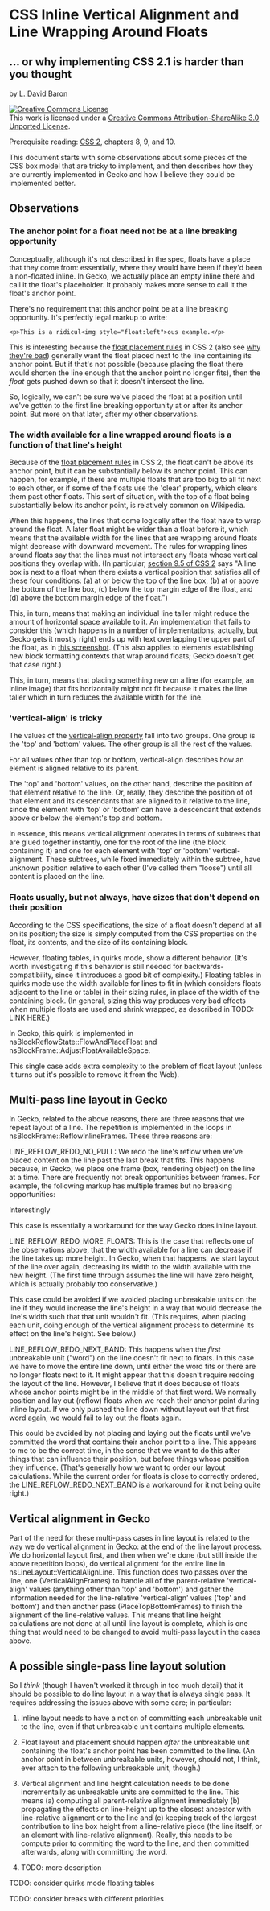 # CSS Inline Vertical Alignment and Line Wrapping Around Floats #
## ... or why implementing CSS 2.1 is harder than you thought ##

by [L. David Baron](http://dbaron.org)

<a rel="license" href="http://creativecommons.org/licenses/by-sa/3.0/"><img alt="Creative Commons License" style="border-width:0" src="http://i.creativecommons.org/l/by-sa/3.0/80x15.png" /></a><br />This work is licensed under a <a rel="license" href="http://creativecommons.org/licenses/by-sa/3.0/">Creative Commons Attribution-ShareAlike 3.0 Unported License</a>.

Prerequisite reading: [CSS 2](http://www.w3.org/TR/CSS2/), chapters 8, 9, and 10.

This document starts with some observations about some pieces of the CSS box model that are tricky to implement, and then describes how they are currently implemented in Gecko and how I believe they could be implemented better.

## Observations ##

### The anchor point for a float need not be at a line breaking opportunity ###

Conceptually, although it's not described in the spec, floats have a
place that they come from:  essentially, where they would have been if
they'd been a non-floated inline.  In Gecko, we actually place an empty
inline there and call it the float's placeholder.  It probably makes
more sense to call it the float's anchor point.

There's no requirement that this anchor point be at a line breaking
opportunity.  It's perfectly legal markup to write:

    <p>This is a ridicul<img style="float:left">ous example.</p>

This is interesting because the 
[float placement rules](http://www.w3.org/TR/CSS2/visuren.html#float-position)
in CSS 2 (also see
[why they're bad](http://dbaron.org/log/20120827-specification-style))
generally want the float placed next to the line containing its anchor
point.  But if that's not possible (because placing the float there
would shorten the line enough that the anchor point no longer fits),
then the *float* gets pushed down so that it doesn't intersect the line.

So, logically, we can't be sure we've placed the float at a position
until we've gotten to the first line breaking opportunity at or after
its anchor point.  But more on that later, after my other observations.

### The width available for a line wrapped around floats is a function of that line's height ###

Because of the [float placement
rules](http://www.w3.org/TR/CSS2/visuren.html#float-position) in CSS 2,
the float can't be above its anchor point, but it can be substantially
below its anchor point.  This can happen, for example, if there are
multiple floats that are too big to all fit next to each other, or if
some of the floats use the 'clear' property, which clears them past
other floats.  This sort of situation, with the top of a float being
substantially below its anchor point, is relatively common on Wikipedia.

When this happens, the lines that come logically after the float have to
wrap around the float.  A later float might be wider than a float before
it, which means that the available width for the lines that are wrapping
around floats might decrease with downward movement.  The rules for
wrapping lines around floats say that the lines must not intersect any
floats whose vertical positions they overlap with.  (In particular,
[section 9.5 of CSS 2](http://www.w3.org/TR/CSS2/visuren.html#floats)
says "A line box is next to a float when there exists a vertical
position that satisfies all of these four conditions: (a) at or below
the top of the line box, (b) at or above the bottom of the line box, (c)
below the top margin edge of the float, and (d) above the bottom margin
edge of the float.")

This, in turn, means that making an individual line taller might reduce
the amount of horizontal space available to it.  An implementation that
fails to consider this (which happens in a number of implementations,
actually, but Gecko gets it mostly right) ends up with text overlapping
the upper part of the float, as in
[this screenshot](https://bug384376.bugzilla.mozilla.org/attachment.cgi?id=268303).
(This also applies to elements establishing new block formatting
contexts that wrap around floats; Gecko doesn't get that case right.)

This, in turn, means that placing something new on a line (for example,
an inline image) that fits horizontally might not fit because it makes
the line taller which in turn reduces the available width for the line.

### 'vertical-align' is tricky ###

The values of the [vertical-align
property](http://www.w3.org/TR/CSS21/visudet.html#propdef-vertical-align)
fall into two groups.  One group is the 'top' and 'bottom' values.  The
other group is all the rest of the values.

For all values other than top or bottom, vertical-align describes how an
element is aligned relative to its parent.

The 'top' and 'bottom' values, on the other hand, describe the position
of that element relative to the line.  Or, really, they describe the
position of of that element and its descendants that are aligned to it
relative to the line, since the element with 'top' or 'bottom' can have
a descendant that extends above or below the element's top and bottom.

In essence, this means vertical alignment operates in terms of subtrees
that are glued together instantly, one for the root of the line (the
block containing it) and one for each element with 'top' or 'bottom'
vertical-alignment.  These subtrees, while fixed immediately within the
subtree, have unknown position relative to each other (I've called them
"loose") until all content is placed on the line.

### Floats usually, but not always, have sizes that don't depend on their position ###

According to the CSS specifications, the size of a float doesn't depend
at all on its position; the size is simply computed from the CSS
properties on the float, its contents, and the size of its containing
block.

However, floating tables, in quirks mode, show a different behavior.
(It's worth investigating if this behavior is still needed for
backwards-compatibility, since it introduces a good bit of complexity.)
Floating tables in quirks mode use the width available for lines to fit
in (which considers floats adjacent to the line or table) in their
sizing rules, in place of the width of the containing block.  (In
general, sizing this way produces very bad effects when multiple floats
are used and shrink wrapped, as described in TODO: LINK HERE.)

In Gecko, this quirk is implemented in
nsBlockReflowState::FlowAndPlaceFloat and
nsBlockFrame::AdjustFloatAvailableSpace.

This single case adds extra complexity to the problem of float layout
(unless it turns out it's possible to remove it from the Web).

## Multi-pass line layout in Gecko ##

In Gecko, related to the above reasons, there are three reasons that we
repeat layout of a line.  The repetition is implemented in the loops in
nsBlockFrame::ReflowInlineFrames.  These three reasons are:

LINE_REFLOW_REDO_NO_PULL:  We redo the line's reflow when we've placed
content on the line past the last break that fits.  This happens
because, in Gecko, we place one frame (box, rendering object) on the
line at a time.  There are frequently not break opportunities between
frames.  For example, the following markup has multiple frames but no
breaking opportunities:
    <div>Inte<a>rest</a>ingly</div>

This case is essentially a workaround for the way Gecko does inline
layout.

LINE_REFLOW_REDO_MORE_FLOATS:  This is the case that reflects one of the
observations above, that the width available for a line can decrease if
the line takes up more height.  In Gecko, when that happens, we start
layout of the line over again, decreasing its width to the width
available with the new height.  (The first time through assumes the line
will have zero height, which is actually probably too conservative.)

This case could be avoided if we avoided placing unbreakable units on
the line if they would increase the line's height in a way that would
decrease the line's width such that that unit wouldn't fit.  (This
requires, when placing each unit, doing enough of the vertical alignment
process to determine its effect on the line's height.  See below.)

LINE_REFLOW_REDO_NEXT_BAND:  This happens when the *first* unbreakable
unit ("word") on the line doesn't fit next to floats.  In this case we
have to move the entire line down, until either the word fits or there
are no longer floats next to it.  It might appear that this doesn't
require redoing the layout of the line.  However, I believe that it does
because of floats whose anchor points might be in the middle of that
first word.  We normally position and lay out (reflow) floats when we
reach their anchor point during inline layout.  If we only pushed the
line down without layout out that first word again, we would fail to lay
out the floats again.

This could be avoided by not placing and laying out the floats until
we've committed the word that contains their anchor point to a line.
This appears to me to be the correct time, in the sense that we want to
do this after things that can influence their position, but before
things whose position they influence.  (That's generally how we want to
order our layout calculations.  While the current order for floats is
close to correctly ordered, the LINE_REFLOW_REDO_NEXT_BAND is a
workaround for it not being quite right.)

## Vertical alignment in Gecko ##

Part of the need for these multi-pass cases in line layout is related to
the way we do vertical alignment in Gecko:  at the end of the line
layout process.  We do horizontal layout first, and then when we're done
(but still inside the above repetition loops), do vertical alignment for
the entire line in nsLineLayout::VerticalAlignLine.  This function does
two passes over the line, one (VerticalAlignFrames) to handle all of the
parent-relative 'vertical-align' values (anything other than 'top' and
'bottom') and gather the information needed for the line-relative
'vertical-align' values ('top' and 'bottom') and then another pass
(PlaceTopBottomFrames) to finish the alignment of the line-relative
values.  This means that line height calculations are not done at all
until line layout is complete, which is one thing that would need to be
changed to avoid multi-pass layout in the cases above.

## A possible single-pass line layout solution ##

So I *think* (though I haven't worked it through in too much detail)
that it should be possible to do line layout in a way that is always
single pass.  It requires addressing the issues above with some care; in
particular:

1. Inline layout needs to have a notion of committing each unbreakable
unit to the line, even if that unbreakable unit contains multiple
elements.

2. Float layout and placement should happen *after* the unbreakable unit
containing the float's anchor point has been committed to the line.  (An
anchor point in between unbreakable units, however, should not, I think,
ever attach to the following unbreakable unit, though.)

3. Vertical alignment and line height calculation needs to be done
incrementally as unbreakable units are committed to the line.  This
means (a) computing all parent-relative alignment immediately (b)
propagating the effects on line-height up to the closest ancestor with
line-relative alignment or to the line and (c) keeping track of the
largest contribution to line box height from a line-relative piece (the
line itself, or an element with line-relative alignment).  Really, this
needs to be compute prior to commiting the word to the line, and then
committed afterwards, along with committing the word.

4. TODO: more description

TODO: consider quirks mode floating tables

TODO: consider breaks with different priorities
